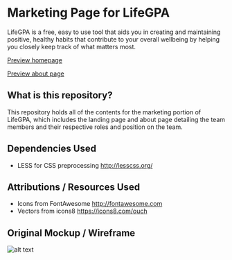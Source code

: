 # Marketing Page for LifeGPA

LifeGPA is a free, easy to use tool that aids you in creating and maintaining positive, healthy habits that contribute to your overall wellbeing by helping you closely keep track of what matters most.

[Preview homepage](https://lifegpa-lambda.netlify.com/)

[Preview about page](https://lifegpa-lambda.netlify.com/about.html)



## What is this repository?
This repository holds all of the contents for the marketing portion of LifeGPA, which includes the landing page and about page detailing the team members and their respective roles and position on the team.


## Dependencies Used
- LESS for CSS preprocessing <http://lesscss.org/>


## Attributions / Resources Used
- Icons from FontAwesome <http://fontawesome.com>
- Vectors from icons8 <https://icons8.com/ouch>


## Original Mockup / Wireframe
![alt text](https://i.imgur.com/lp4QgNo.png "Original Wireframe")
